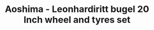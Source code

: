 ---
layout: product
title: "Aoshima - Leonhardiritt bugel 20 Inch wheel and tyres set"
price: "TBA" 
desc: "N/A"
img_path: "/assets/img/AO43042.jpg"
brand: "N/A"
available: false
special_offer: false
new: false
soon: false
cat: "010000"
subcat: "013700"
subsubcat: "0N/A"
sifra: "AO43042"
popular: true
---